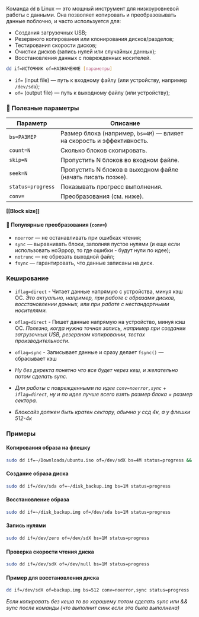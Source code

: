 Команда `dd` в Linux — это мощный инструмент для низкоуровневой работы с данными. Она позволяет копировать и преобразовывать данные поблочно, и часто используется для:
- Создания загрузочных USB;
- Резервного копирования или клонирования дисков/разделов;
- Тестирования скорости дисков;
- Очистки дисков (запись нулей или случайных данных);
- Восстановления данных с поврежденных носителей.

```bash
dd if=ИСТОЧНИК of=НАЗНАЧЕНИЕ [параметры]
```
- `if=` (input file) — путь к входному файлу (или устройству, например `/dev/sda`);
- `of=` (output file) — путь к выходному файлу (или устройству);

### 🔧 Полезные параметры

| Параметр          | Описание                                                               |
| ----------------- | ---------------------------------------------------------------------- |
| `bs=РАЗМЕР`       | Размер блока (например, `bs=4M`) — влияет на скорость и эффективность. |
| `count=N`         | Сколько блоков скопировать.                                            |
| `skip=N`          | Пропустить N блоков во входном файле.                                  |
| `seek=N`          | Пропустить N блоков в выходном файле (начать писать позже).            |
| `status=progress` | Показывать прогресс выполнения.                                        |
| `conv=`           | Преобразования (см. ниже).                                             |
**[[Block size]]**

#### 🔄 Популярные преобразования (`conv=`)
- `noerror` — не останавливать при ошибках чтения;
- `sync` — выравнивать блоки, заполняя пустое нулями (и еще если использовать ноЭррор, то где ошибки - будут нули по идее);
- `notrunc` — не обрезать выходной файл;
- `fsync` — гарантировать, что данные записаны на диск.

### Кеширование
- `iflag=direct` - Читает данные напрямую с устройства, минуя кэш ОС. *Это актуально, например, при работе с образами дисков, восстановлении данных, или при работе с нестандартными носителями.*
- `oflag=direct` - Пишет данные напрямую на устройство, минуя кэш ОС. *Полезно, когда нужна точная запись, например при создании загрузочных USB, резервном копировании, тестах производительности.*
- `oflag=sync` - Записывает данные и сразу делает `fsync()` — сбрасывает кэш

- *Ну без директа понятно что все будет через кеш, и желательно потом сделать sync.*
- *Для работы с поврежденными по идее `conv=noerror,sync` + `iflag=direct`, ну и по идее лучше всего взять размер блока = размер сектора.*
- *Блоксайз должен быть кратен сектору, обычно у ссд 4к, а у флешки 512-4к*

### Примеры
#### Копирования образа на флешку
```bash
sudo dd if=~/Downloads/ubuntu.iso of=/dev/sdX bs=4M status=progress && sync
```

#### Создание образа диска
```bash
sudo dd if=/dev/sda of=~/disk_backup.img bs=1M status=progress
```

#### Восстановление образа
```bash
sudo dd if=~/disk_backup.img of=/dev/sda bs=1M status=progress
```

#### Запись нулями
```bash
sudo dd if=/dev/zero of=/dev/sdX bs=1M status=progress
```

#### Проверка скорости чтения диска
```bash
sudo dd if=/dev/sdX of=/dev/null bs=1M status=progress
```

#### Пример для восстановления диска
```bash
dd if=/dev/sdX of=backup.img bs=512 conv=noerror,sync status=progress
```

*Если копировать без кеша то во хорошему потом сделать sync или && sync после команды (что выполнит синк если эта была выполнена)*

